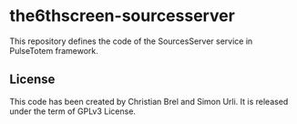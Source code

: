 # the6thscreen-sourcesserver

This repository defines the code of the SourcesServer service in PulseTotem framework. 

## License
This code has been created by Christian Brel and Simon Urli. It is released under the term of GPLv3 License.